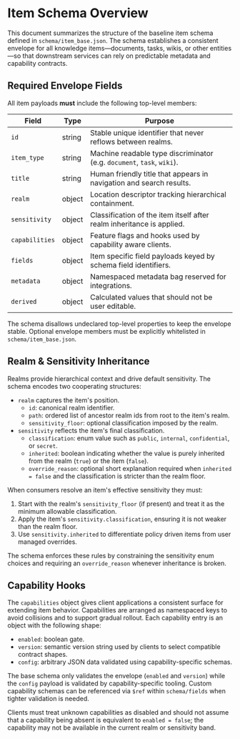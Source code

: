 # Item Schema Overview

This document summarizes the structure of the baseline item schema defined in
`schema/item_base.json`. The schema establishes a consistent envelope for all
knowledge items—documents, tasks, wikis, or other entities—so that downstream
services can rely on predictable metadata and capability contracts.

## Required Envelope Fields

All item payloads **must** include the following top-level members:

| Field | Type | Purpose |
| --- | --- | --- |
| `id` | string | Stable unique identifier that never reflows between realms. |
| `item_type` | string | Machine readable type discriminator (e.g. `document`, `task`, `wiki`). |
| `title` | string | Human friendly title that appears in navigation and search results. |
| `realm` | object | Location descriptor tracking hierarchical containment. |
| `sensitivity` | object | Classification of the item itself after realm inheritance is applied. |
| `capabilities` | object | Feature flags and hooks used by capability aware clients. |
| `fields` | object | Item specific field payloads keyed by schema field identifiers. |
| `metadata` | object | Namespaced metadata bag reserved for integrations. |
| `derived` | object | Calculated values that should not be user editable. |

The schema disallows undeclared top-level properties to keep the envelope
stable. Optional envelope members must be explicitly whitelisted in
`schema/item_base.json`.

## Realm & Sensitivity Inheritance

Realms provide hierarchical context and drive default sensitivity. The schema
encodes two cooperating structures:

* `realm` captures the item's position.
  * `id`: canonical realm identifier.
  * `path`: ordered list of ancestor realm ids from root to the item's realm.
  * `sensitivity_floor`: optional classification imposed by the realm.
* `sensitivity` reflects the item's final classification.
  * `classification`: enum value such as `public`, `internal`, `confidential`,
    or `secret`.
  * `inherited`: boolean indicating whether the value is purely inherited from
    the realm (`true`) or the item (`false`).
  * `override_reason`: optional short explanation required when
    `inherited = false` and the classification is stricter than the realm floor.

When consumers resolve an item's effective sensitivity they must:

1. Start with the realm's `sensitivity_floor` (if present) and treat it as the
   minimum allowable classification.
2. Apply the item's `sensitivity.classification`, ensuring it is not weaker than
   the realm floor.
3. Use `sensitivity.inherited` to differentiate policy driven items from user
   managed overrides.

The schema enforces these rules by constraining the sensitivity enum choices and
requiring an `override_reason` whenever inheritance is broken.

## Capability Hooks

The `capabilities` object gives client applications a consistent surface for
extending item behavior. Capabilities are arranged as namespaced keys to avoid
collisions and to support gradual rollout. Each capability entry is an object
with the following shape:

* `enabled`: boolean gate.
* `version`: semantic version string used by clients to select compatible
  contract shapes.
* `config`: arbitrary JSON data validated using capability-specific schemas.

The base schema only validates the envelope (`enabled` and `version`) while the
`config` payload is validated by capability-specific tooling. Custom capability
schemas can be referenced via `$ref` within `schema/fields` when tighter
validation is needed.

Clients must treat unknown capabilities as disabled and should not assume that a
capability being absent is equivalent to `enabled = false`; the capability may
not be available in the current realm or sensitivity band.
